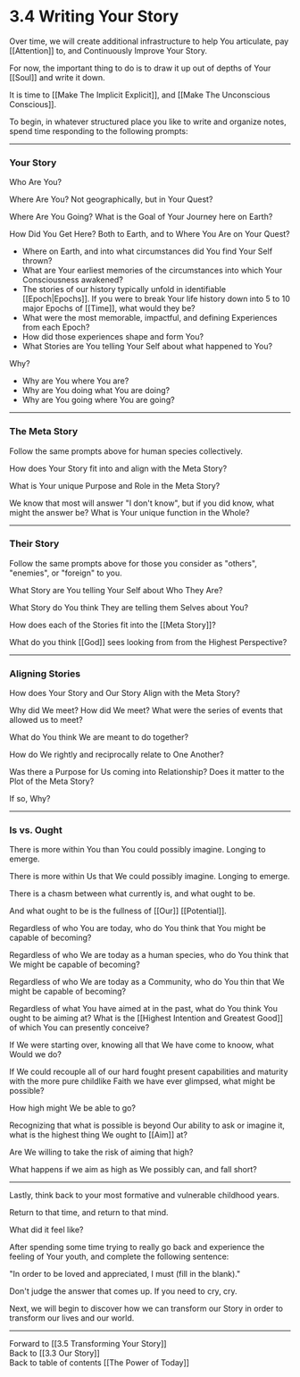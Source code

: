 # 3.4 Writing Your Story

Over time, we will create additional infrastructure to help You articulate, pay [[Attention]] to, and Continuously Improve Your Story. 

For now, the important thing to do is to draw it up out of depths of Your [[Soul]] and write it down. 

It is time to [[Make The Implicit Explicit]], and [[Make The Unconscious Conscious]].  

To begin, in whatever structured place you like to write and organize notes, spend time responding to the following prompts: 

______
### Your Story

Who Are You? 

Where Are You? Not geographically, but in Your Quest? 

Where Are You Going? What is the Goal of Your Journey here on Earth? 

How Did You Get Here? Both to Earth, and to Where You Are on Your Quest? 

- Where on Earth, and into what circumstances did You find Your Self thrown? 
- What are Your earliest memories of the circumstances into which Your Consciousness awakened? 
- The stories of our history typically unfold in identifiable [[Epoch|Epochs]]. If you were to break Your life history down into 5 to 10 major Epochs of [[Time]], what would they be?  
- What were the most memorable, impactful, and defining Experiences from each Epoch? 
- How did those experiences shape and form You? 
- What Stories are You telling Your Self about what happened to You? 

Why?  

- Why are You where You are? 
- Why are You doing what You are doing? 
- Why are You going where You are going? 
______
### The Meta Story

Follow the same prompts above for human species collectively. 

How does Your Story fit into and align with the Meta Story? 

What is Your unique Purpose and Role in the Meta Story? 

We know that most will answer "I don't know", but if you did know, what might the answer be? What is Your unique function in the Whole? 

___
### Their Story

Follow the same prompts above for those you consider as "others", "enemies", or "foreign" to you. 

What Story are You telling Your Self about Who They Are? 

What Story do You think They are telling them Selves about You? 

How does each of the Stories fit into the [[Meta Story]]? 

What do you think [[God]] sees looking from from the Highest Perspective? 

___
### Aligning Stories

How does Your Story and Our Story Align with the Meta Story? 

Why did We meet? How did We meet? What were the series of events that allowed us to meet? 

What do You think We are meant to do together? 

How do We rightly and reciprocally relate to One Another? 

Was there a Purpose for Us coming into Relationship? Does it matter to the Plot of the Meta Story? 

If so, Why? 
___
### Is vs. Ought

There is more within You than You could possibly imagine. Longing to emerge. 

There is more within Us that We could possibly imagine. Longing to emerge. 

There is a chasm between what currently is, and what ought to be. 

And what ought to be is the fullness of [[Our]] [[Potential]]. 

Regardless of who You are today, who do You think that You might be capable of becoming? 

Regardless of who We are today as a human species, who do You think that We might be capable of becoming? 

Regardless of who We are today as a Community, who do You thin that We might be capable of becoming? 

Regardless of what You have aimed at in the past, what do You think You ought to be aiming at? What is the [[Highest Intention and Greatest Good]] of which You can presently conceive? 

If We were starting over, knowing all that We have come to knoow, what Would we do? 

If We could recouple all of our hard fought present capabilities and maturity with the more pure childlike Faith we have ever glimpsed, what might be possible? 

How high might We be able to go? 

Recognizing that what is possible is beyond Our ability to ask or imagine it, what is the highest thing We ought to [[Aim]] at? 

Are We willing to take the risk of aiming that high? 

What happens if we aim as high as We possibly can, and fall short? 
_____
Lastly, think back to your most formative and vulnerable childhood years. 

Return to that time, and return to that mind. 

What did it feel like? 

After spending some time trying to really go back and experience the feeling of Your youth, and complete the following sentence:  

"In order to be loved and appreciated, I must (fill in the blank)." 

Don't judge the answer that comes up. If you need to cry, cry. 

Next, we will begin to discover how we can transform our Story in order to transform our lives and our world. 

___

Forward to [[3.5 Transforming Your Story]]  
Back to [[3.3 Our Story]]  
Back to table of contents [[The Power of Today]]  

